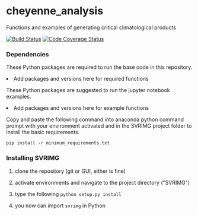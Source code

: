 # cheyenne_analysis
Functions and examples of generating critical climatological products

[![Build Status](https://travis-ci.com/ahaberlie/chana.svg?branch=master)](https://travis-ci.com/ahaberlie/chana)
[![Code Coverage Status](https://codecov.io/github/ahaberlie/chana/coverage.svg?branch=master)](https://codecov.io/github/ahaberlie/chana?branch=master)

<h3>Dependencies</h3>
<p>These Python packages are required to run the base code in this repository.</p>
<lu>
<li>Add packages and versions here for required functions</li>
</ul>
</p>
<p>These Python packages are suggested to run the jupyter notebook examples.</p>
<lu>
<li>Add packages and versions here for example functions</li>
</ul>
</p>

<p>Copy and paste the following command into anaconda python command prompt with your environment activated and in the SVRIMG project folder to install the basic requirements.</a>

```
pip install -r minimum_requirements.txt
```

<h3>Installing SVRIMG</h3>
<p>

1) clone the repository (git or GUI, either is fine)

2) activate environments and navigate to the project directory ("SVRIMG")

3) type the following ```python setup.py install```

4) you now can import ```svrimg``` in Python